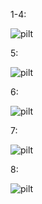 1-4:

![pilt](https://github.com/user-attachments/assets/f6ef1f6a-6f79-403d-9872-c315942081b7)

5:

![pilt](https://github.com/user-attachments/assets/25e5ebb3-94ac-42d6-beec-1bae0a906c3c)

6:

![pilt](https://github.com/user-attachments/assets/05a1585e-422f-4ec1-ae8c-ee27501c5a0f)

7:

![pilt](https://github.com/user-attachments/assets/7c74a9fd-3320-47da-af6e-99f0bfc82e50)

8:

![pilt](https://github.com/user-attachments/assets/b113c52c-b132-4e03-8768-843873fdf326)
